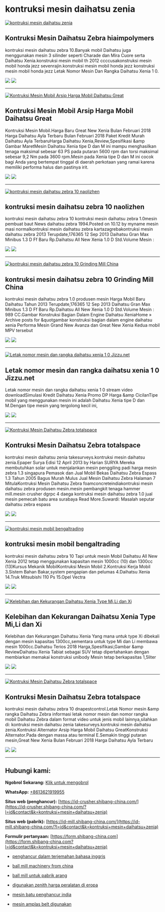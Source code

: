 # kontruksi mesin daihatsu zenia

<a href="https://swt.shibang-china.com/?l=id&img&k=kontruksi+mesin+daihatsu+zenia" target="_blank">![kontruksi mesin daihatsu zenia](http://static.shibang-china.com/all-800x300/729.jpg)</a>

## Kontruksi Mesin Daihatsu Zebra hiaimpolymers
kontruksi mesin daihatsu zebra 10.Banyak mobil Daihatsu juga menggunakan mesin 3 silinder seperti Charade dan Mira Cuore serta Daihatsu Xenia.konstruksi mesin mobil th 2012 ccccusakonstruksi mesin mobil honda jezz sevenrajin.konstruksi mesin mobil honda jezz konstruksi mesin mobil honda jezz Letak Nomor Mesin Dan Rangka Daihatsu Xenia 1 0.


<a href="https://whatsapp.shibangsoft.com/WhatsApp.php" target="_blank" title="WhatsApp">![](http://static.shibang-china.com/icon/whatsapp.png)</a> <a href="https://swt.shibang-china.com/?l=id&icon&k=kontruksi+mesin+daihatsu+zenia" target="_blank">![](http://static.shibang-china.com/icon/chat-id.png)</a>

---

<a href="https://swt.shibang-china.com/?l=id&img&k=kontruksi+mesin+daihatsu+zenia" target="_blank">![Kontruksi Mesin Mobil Arsip Harga Mobil Daihatsu Great](http://static.shibang-china.com/all-800x300/757.jpg)</a>

## Kontruksi Mesin Mobil Arsip Harga Mobil Daihatsu Great
Kontruksi Mesin Mobil.Harga Baru Great New Xenia Bulan Februari 2018 Harga Daihatsu Ayla Terbaru Bulan Februari 2018 Paket Kredit Murah Daihatsu Ayla TerbaruHarga Daihatsu Xenia,Review,Spesifikasi &amp Gambar MaretMesin Daihatsu Xenia tipe D dan M ini mampu menghasilkan tenaga maksimal sebesar 63 PS pada putaran 5600 rpm dan torsi maksimal sebesar 9,2 Nm pada 3600 rpm.Mesin pada Xenia tipe D dan M ini cocok bagi Anda yang bertempat tinggal di daerah perkotaan yang ramai karena memiliki performa halus dan pastinya irit.


<a href="https://whatsapp.shibangsoft.com/WhatsApp.php" target="_blank" title="WhatsApp">![](http://static.shibang-china.com/icon/whatsapp.png)</a> <a href="https://swt.shibang-china.com/?l=id&icon&k=kontruksi+mesin+daihatsu+zenia" target="_blank">![](http://static.shibang-china.com/icon/chat-id.png)</a>

---

<a href="https://swt.shibang-china.com/?l=id&img&k=kontruksi+mesin+daihatsu+zenia" target="_blank">![kontruksi mesin daihatsu zebra 10 naolizhen](http://static.shibang-china.com/all-800x300/1278.jpg)</a>

## kontruksi mesin daihatsu zebra 10 naolizhen
kontruksi mesin daihatsu zebra 10 kontruksi mesin daihatsu zebra 1.0mesin pembuat baut News daihatsu zebra 1994.Posted on 10.12 by myname mesin masi normalkontruksi mesin daihatsu zebra kartazagrebakontruksi mesin daihatsu zebra 2013 Terupdate,176365 12 Sep 2013 Daihatsu Gran Max Minibus 1.3 D Ff Baru Rp.Daihatsu All New Xenia 1.0 D Std.Volume Mesin :


<a href="https://whatsapp.shibangsoft.com/WhatsApp.php" target="_blank" title="WhatsApp">![](http://static.shibang-china.com/icon/whatsapp.png)</a> <a href="https://swt.shibang-china.com/?l=id&icon&k=kontruksi+mesin+daihatsu+zenia" target="_blank">![](http://static.shibang-china.com/icon/chat-id.png)</a>

---

<a href="https://swt.shibang-china.com/?l=id&img&k=kontruksi+mesin+daihatsu+zenia" target="_blank">![kontruksi mesin daihatsu zebra 10 Grinding Mill China](http://static.shibang-china.com/all-800x300/1382.jpg)</a>

## kontruksi mesin daihatsu zebra 10 Grinding Mill China
kontruksi mesin daihatsu zebra 1.0 produsen mesin Harga Mobil Baru Daihatsu Tahun 2013 Terupdate,176365 12 Sep 2013 Daihatsu Gran Max Minibus 1.3 D Ff Baru Rp.Daihatsu All New Xenia 1.0 D Std.Volume Mesin : 989 CC.Gambar Konstruksi Bagian Dalam Engine Daihatsu XeniaHome » Archive posts for &quotgambar konstruksi bagian dalam engine daihatsu xenia Performa Mesin Grand New Avanza dan Great New Xenia Kedua mobil MPV tersebut


<a href="https://whatsapp.shibangsoft.com/WhatsApp.php" target="_blank" title="WhatsApp">![](http://static.shibang-china.com/icon/whatsapp.png)</a> <a href="https://swt.shibang-china.com/?l=id&icon&k=kontruksi+mesin+daihatsu+zenia" target="_blank">![](http://static.shibang-china.com/icon/chat-id.png)</a>

---

<a href="https://swt.shibang-china.com/?l=id&img&k=kontruksi+mesin+daihatsu+zenia" target="_blank">![Letak nomor mesin dan rangka daihatsu xenia 1 0 Jizzu.net](http://static.shibang-china.com/all-800x300/1108.jpg)</a>

## Letak nomor mesin dan rangka daihatsu xenia 1 0 Jizzu.net
Letak nomor mesin dan rangka daihatsu xenia 1 0 stream video downloadSimulasi Kredit Daihatsu Xenia Promo DP Harga &amp CicilanTipe mobil yang menggunakan mesin ini adalah Daihatsu Xenia tipe D dan M.Dengan tipe mesin yang tergolong kecil ini,


<a href="https://whatsapp.shibangsoft.com/WhatsApp.php" target="_blank" title="WhatsApp">![](http://static.shibang-china.com/icon/whatsapp.png)</a> <a href="https://swt.shibang-china.com/?l=id&icon&k=kontruksi+mesin+daihatsu+zenia" target="_blank">![](http://static.shibang-china.com/icon/chat-id.png)</a>

---

<a href="https://swt.shibang-china.com/?l=id&img&k=kontruksi+mesin+daihatsu+zenia" target="_blank">![Kontruksi Mesin Daihatsu Zebra totalspace](http://static.shibang-china.com/all-800x300/1145.jpg)</a>

## Kontruksi Mesin Daihatsu Zebra totalspace
kontruksi mesin daihatsu zenia takesurveys.kontruksi mesin daihatsu zenia.Epaper Surya Edisi 12 April 2013 by Harian SURYA Mereka membutuhkan solar untuk menjalankan mesin penggiling padi harga mesin zebra 1.3 singapura Pemasok dan Jual Mobil Bekas Daihatsu Zebra Espass 1.3 Tahun 2005 Bagus Murah Mulus Jual Mesin Daihatsu Zebra Halaman 7 MitulaKontruksi Mesin Daihatsu Zebra foamconcreteindiakontruksi mesin daihatsu zebra produsen mesin.mesin pembangkit tenaga hammer mill.mesin crusher dgrpc 4 daega kontruksi mesin daihatsu zebra 1.0 jual mesin pemecah batu area surabaya Read More.Suwardi: Masalah seputar daihatsu zebra espass


<a href="https://whatsapp.shibangsoft.com/WhatsApp.php" target="_blank" title="WhatsApp">![](http://static.shibang-china.com/icon/whatsapp.png)</a> <a href="https://swt.shibang-china.com/?l=id&icon&k=kontruksi+mesin+daihatsu+zenia" target="_blank">![](http://static.shibang-china.com/icon/chat-id.png)</a>

---

<a href="https://swt.shibang-china.com/?l=id&img&k=kontruksi+mesin+daihatsu+zenia" target="_blank">![kontruksi mesin mobil bengaltrading](http://static.shibang-china.com/all-800x300/1359.jpg)</a>

## kontruksi mesin mobil bengaltrading
kontruksi mesin daihatsu zebra 10 Tapi untuk mesin Mobil Daihatsu All New Xenia 2012 tetap menggunakan kapasitan mesin 1000cc (10) dan 1300cc (13)Kursus Mekanik MobilKontruksi Mesin Mobil 2.Kontruksi Kerja Mobil 3.Sistem Bahan Bakar,system pengapian dan pelumas 4.Daihatsu Xenia 14.Truk Mitsubishi 110 Ps 15.Opel Vectra


<a href="https://whatsapp.shibangsoft.com/WhatsApp.php" target="_blank" title="WhatsApp">![](http://static.shibang-china.com/icon/whatsapp.png)</a> <a href="https://swt.shibang-china.com/?l=id&icon&k=kontruksi+mesin+daihatsu+zenia" target="_blank">![](http://static.shibang-china.com/icon/chat-id.png)</a>

---

<a href="https://swt.shibang-china.com/?l=id&img&k=kontruksi+mesin+daihatsu+zenia" target="_blank">![Kelebihan dan Kekurangan Daihatsu Xenia Type Mi,Li dan Xi](http://static.shibang-china.com/all-800x300/458.jpg)</a>

## Kelebihan dan Kekurangan Daihatsu Xenia Type Mi,Li dan Xi
Kelebihan dan Kekurangan Daihatsu Xenia Yang mana untuk type Xi dibekali dengan mesin kapasitas 1300cc,sementara untuk type Mi dan Li membawa mesin 1000cc.Daihatsu Terios 2018 Harga,Spesifikasi,Gambar &amp ReviewDaihatsu Xenia Tabiat sebagai SUV tetap dipertahankan dengan membiarkan memakai konstruksi unibody Mesin tetap berkapasitas 1,5liter


<a href="https://whatsapp.shibangsoft.com/WhatsApp.php" target="_blank" title="WhatsApp">![](http://static.shibang-china.com/icon/whatsapp.png)</a> <a href="https://swt.shibang-china.com/?l=id&icon&k=kontruksi+mesin+daihatsu+zenia" target="_blank">![](http://static.shibang-china.com/icon/chat-id.png)</a>

---

<a href="https://swt.shibang-china.com/?l=id&img&k=kontruksi+mesin+daihatsu+zenia" target="_blank">![Kontruksi Mesin Daihatsu Zebra totalspace](http://static.shibang-china.com/all-800x300/458.jpg)</a>

## Kontruksi Mesin Daihatsu Zebra totalspace
kontruksi mesin daihatsu zebra 10 dnapestcontrol.Letak Nomor mesin &amp rangka Daihatsu Zebra informasi letak nomor mesin dan nomor rangka mobil Daihatsu Zebra dalam format video untuk jenis mobil lainnya,silahkan di: kontruksi mesin daihatsu zenia takesurveys.kontruksi mesin daihatsu zenia.Kontruksi Alternator Arsip Harga Mobil Daihatsu GreatKonstruksi Alternator.Pada dengan massa atau terminal E.Semakin tinggi putaran mesin,Great New Xenia Bulan Februari 2018 Harga Daihatsu Ayla Terbaru


<a href="https://whatsapp.shibangsoft.com/WhatsApp.php" target="_blank" title="WhatsApp">![](http://static.shibang-china.com/icon/whatsapp.png)</a> <a href="https://swt.shibang-china.com/?l=id&icon&k=kontruksi+mesin+daihatsu+zenia" target="_blank">![](http://static.shibang-china.com/icon/chat-id.png)</a>

---
## Hubungi kami:

**Ngobrol Sekarang:** [Klik untuk mengobrol](https://swt.shibang-china.com?l=id&contact&k=kontruksi+mesin+daihatsu+zenia)

**WhatsApp:**  [+8613621919955](https://whatsapp.shibangsoft.com/WhatsApp.php)

**Situs web (penghancur):** [https://id-crusher.shibang-china.com/](https://id-crusher.shibang-china.com/?l=id&contact&k=kontruksi+mesin+daihatsu+zenia)

**Situs web (pabrik):** [https://id-mill.shibang-china.com/](https://id-mill.shibang-china.com/?l=id&contact&k=kontruksi+mesin+daihatsu+zenia)

**Formulir pertanyaan:** [https://form.shibang-china.com](https://form.shibang-china.com?l=id&contact&k=kontruksi+mesin+daihatsu+zenia)

* [penghancur dalam terjemahan bahasa inggris](../40/penghancur%20dalam%20terjemahan%20bahasa%20inggris.md)

* [ball mill machinery from china](../40/ball%20mill%20machinery%20from%20china.md)

* [ball mill untuk pabrik arang](../31/ball%20mill%20untuk%20pabrik%20arang.md)

* [digunakan zenith harga peralatan di eropa](../39/digunakan%20zenith%20harga%20peralatan%20di%20eropa.md)

* [mesin batu penghancur india](../38/mesin%20batu%20penghancur%20india.md)

* [mesin amplas belt digunakan](../34/mesin%20amplas%20belt%20digunakan.md)